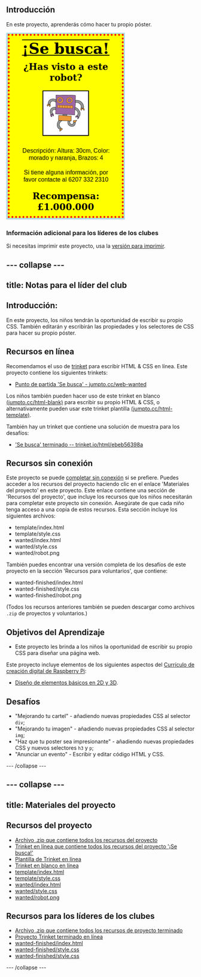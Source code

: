 ## Introducción

En este proyecto, aprenderás cómo hacer tu propio póster.

![captura de pantalla](images/wanted-final.png)

### Información adicional para los líderes de los clubes

Si necesitas imprimir este proyecto, usa la [versión para imprimir](https://projects.raspberrypi.org/en/projects/wanted/print).

## \--- collapse \---

## title: Notas para el líder del club

## Introducción:

En este proyecto, los niños tendrán la oportunidad de escribir su propio CSS. También editarán y escribirán las propiedades y los selectores de CSS para hacer su propio póster.

## Recursos en línea

Recomendamos el uso de [ trinket](https://trinket.io/) para escribir HTML & CSS en línea. Este proyecto contiene los siguientes trinkets:

* [Punto de partida 'Se busca' - jumpto.cc/web-wanted](http://jumpto.cc/web-wanted)

Los niños también pueden hacer uso de este trinket en blanco [(jumpto.cc/html-blank)](http://jumpto.cc/html-blank) para escribir su propio HTML & CSS, o alternativamente pueden usar este trinket plantilla [(jumpto.cc/html-template)](http://jumpto.cc/html-template).

También hay un trinket que contiene una solución de muestra para los desafíos:

* ['Se busca' terminado -- trinket.io/html/ebeb56398a](https://trinket.io/html/ebeb56398a)

## Recursos sin conexión

Este proyecto se puede [completar sin conexión](https://www.codeclubprojects.org/en-GB/resources/webdev-working-offline/) si se prefiere. Puedes acceder a los recursos del proyecto haciendo clic en el enlace 'Materiales del proyecto' en este proyecto. Este enlace contiene una sección de 'Recursos del proyecto', que incluye los recursos que los niños necesitarán para completar este proyecto sin conexión. Asegúrate de que cada niño tenga acceso a una copia de estos recursos. Esta sección incluye los siguientes archivos:

* template/index.html
* template/style.css
* wanted/index.html
* wanted/style.css
* wanted/robot.png

También puedes encontrar una versión completa de los desafíos de este proyecto en la sección 'Recursos para voluntarios', que contiene:

* wanted-finished/index.html
* wanted-finished/style.css
* wanted-finished/robot.png

(Todos los recursos anteriores también se pueden descargar como archivos `.zip` de proyectos y voluntarios.)

## Objetivos del Aprendizaje

* Este proyecto les brinda a los niños la oportunidad de escribir su propio CSS para diseñar una página web.

Este proyecto incluye elementos de los siguientes aspectos del [Currículo de creación digital de Raspberry Pi](http://rpf.io/curriculum):

* [Diseño de elementos básicos en 2D y 3D](https://www.raspberrypi.org/curriculum/design/creator).

## Desafíos

* "Mejorando tu cartel" - añadiendo nuevas propiedades CSS al selector `div`;
* "Mejorando tu imagen" - añadiendo nuevas propiedades CSS al selector `img`;
* "Haz que tu poster sea impresionante" - añadiendo nuevas propiedades CSS y nuevos selectores `h3` y `p`;
* "Anunciar un evento" - Escribir y editar código HTML y CSS.

\--- /collapse \---

## \--- collapse \---

## title: Materiales del proyecto

## Recursos del proyecto

* [Archivo .zip que contiene todos los recursos del proyecto](resources/wanted-project-resources.zip)
* [Trinket en línea que contiene todos los recursos del proyecto '¡Se busca!'](http://jumpto.cc/web-wanted)
* [Plantilla de Trinket en línea](http://jumpto.cc/trinket-template)
* [Trinket en blanco en línea](http://jumpto.cc/trinket-blank)
* [template/index.html](resources/template-index.html)
* [template/style.css](resources/template-style.css)
* [wanted/index.html](resources/wanted-index.html)
* [wanted/style.css](resources/wanted-style.css)
* [wanted/robot.png](resources/wanted-robot.png)

## Recursos para los líderes de los clubes

* [Archivo .zip que contiene todos los recursos de proyecto terminado](resources/wanted-volunteer-resources.zip)
* [Proyecto Trinket terminado en línea](https://trinket.io/html/ebeb56398a)
* [wanted-finished/index.html](resources/wanted-finished-index.html)
* [wanted-finished/style.css](resources/wanted-finished-style.css)
* [wanted-finished/style.css](resources/twanted-finished-robot.png)

\--- /collapse \---
